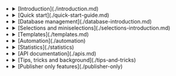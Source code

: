 *   <details><summary>[Introduction](./introduction.md)</summary>

        <ul>
            <li>[Glossary](./definitions)</li>
        </ul>
    </details>
*   <details><summary>[Quick start](./quick-start-guide.md)</summary>

        <ul>
            <li>[Setting up a sender domain](./quick-sender-domain-guide.md)</li>
            <li>[Setting up a database](./quick-database-guide.md)</li>
            <li>[Your first mailing](./quick-mailing-guide.md)</li>
        </ul>
    </details>
*   <details><summary>[Database management](./database-introduction.md)</summary>

        <ul>
            <li>[Fields and collections](./database-fields-and-collections.md)</li>
            <li>[Unsubscribe behaviour](./database-unsubscribe-behavior.md)</li>
            <li>[Importing profiles](./database-import.md)</li>
            <li>[Exporting profiles](./database-export.md)</li>
            <li>[Privacy](./privacy.md)</li>
            <li>[Restrictions](./database-restrictions.md)</li>
        </ul>
    </details>
*   <details><summary>[Selections and miniselections](./selections-introduction.md)</summary>

        <ul>
            <li>[Management options for selections](./selections-settings.md)</li>
            <li>[Rules and conditions](./selections-conditions.md)</li>
            <li>[Optimizing selections](./selections-optimization.md)</li>
        </ul>
    </details>
*   <details><summary>[Templates](./templates.md)</summary>

        <ul>
            <li>[Videos and GIFs](./templates-video-gif.md)</li>
            <li>[Litmus](./litmus.md)</li>
        </ul>
    </details>
*   <details><summary>[Automation](./automation)</summary>

        <ul>
            <li>[Personalization](./personalization.md)</li>
            <li>[Follow-ups](./database-follow-ups.md)</li>
            <li>[Selections](./selections-introduction.md)</li>
            <li>[Data-scripts](./data-object.md)</li>
        </ul>
    </details>
*   <details><summary>[Statistics](./statistics)</summary>

        <ul>
            <li>[Results of a mailing](./statistics-mailing)</li>
            <li>[Exporting statistics](./statistics-export)</li>
            <li>[Logfiles](./logfiles-ms)</li>
        </ul>
    </details>
*   <details><summary>[API documentation](./apis.md)</summary>

        <ul>
            <li>[REST API v2](./restv2/rest-api.md)</li>
            <li>[REST API v1](./restv1/rest-api.md)</li>
            <li>[WebHooks](./webhooks.md)</li>
            <li>[SOAP API](./soap-api-documentation)</li>
        </ul>
    </details>
*   <details><summary>[Tips, tricks and background](./tips-and-tricks)</summary>

        <ul>
            <li>[Accounts and users](./accounts-and-users.md)</li>
            <li>[License and billing](./license-and-billing)</li>
            <li>[Sender reputation](./sender-reputation)</li>
            <li>[Sender domains](./sender-domains)</li>
            <li>[Headers](./headers)</li>
        </ul>
    </details>
*   <details><summary>[Publisher only features](./publisher-only)</summary>

        <ul>
            <li>[Mobile mailings](./mobile-mailing)</li>
            <li>[Surveys](./surveys)</li>
            <li>[Websites](./websites)</li>
            <li>[Web forms](./webforms)</li>
            <li>[Styling](./emailings-publisher-styling)</li>
            <li>[RSS and ATOM feeds](./rss-and-atom-feeds)</li>
            <li>[Advanced options](./advanced-options)</li>
        </ul>
    </details>

